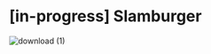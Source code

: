 # [in-progress] Slamburger

![download (1)](https://user-images.githubusercontent.com/294042/225192592-14ff5f43-fdea-4fe1-afa1-470e5eeb59fb.png)
